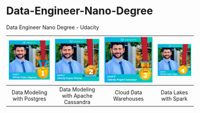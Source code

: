 # Data-Engineer-Nano-Degree
Data Engineer Nano Degree - Udacity


| ![Badge](projectBeginner.png) | ![Badge](projectPlanner.png) | ![Badge](projectInnovator.png)  | ![Badge](projectNinja.png) | 
|:---:|:---:|:---:|:---:|
| Data Modeling with Postgres | Data Modeling with Apache Cassandra | Cloud Data Warehouses | Data Lakes with Spark |
